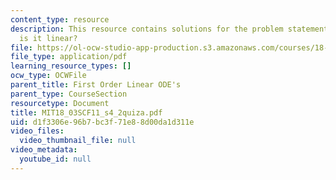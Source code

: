 ```yaml
---
content_type: resource
description: This resource contains solutions for the problem statements related to
  is it linear?
file: https://ol-ocw-studio-app-production.s3.amazonaws.com/courses/18-03sc-differential-equations-fall-2011/d1f3306e96b7bc3f71e88d00da1d311e_MIT18_03SCF11_s4_2quiza.pdf
file_type: application/pdf
learning_resource_types: []
ocw_type: OCWFile
parent_title: First Order Linear ODE's
parent_type: CourseSection
resourcetype: Document
title: MIT18_03SCF11_s4_2quiza.pdf
uid: d1f3306e-96b7-bc3f-71e8-8d00da1d311e
video_files:
  video_thumbnail_file: null
video_metadata:
  youtube_id: null
---
```

